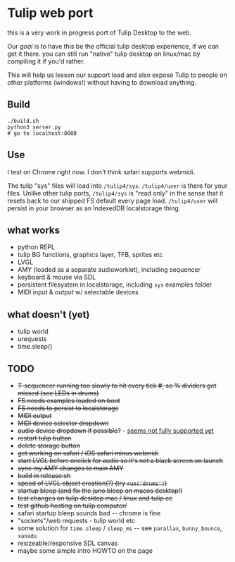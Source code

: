 # Tulip web port

this is a very work in progress port of Tulip Desktop to the web. 

Our _goal_ is to have this be the official tulip desktop experience, if we can get it there. you can still run "native" tulip desktop on linux/mac by compiling it if you'd rather. 

This will help us lessen our support load and also expose Tulip to people on other platforms (windows!) without having to download anything. 

## Build

```
./build.sh
python3 server.py
# go to localhost:8000 
```

## Use

I test on Chrome right now. I don't think safari supports webmidi.

The tulip "sys" files will load into `/tulip4/sys`. `/tulip4/user` is there for your files. Unlike other tulip ports, `/tulip4/sys` is "read only" in the sense that it resets back to our shipped FS default every page load. `/tulip4/user` will persist in your browser as an IndexedDB localstorage thing. 


## what works
 - python REPL
 - tulip BG functions, graphics layer, TFB, sprites etc
 - LVGL
 - AMY (loaded as a separate audioworklet), including sequencer
 - keyboard & mouse via SDL
 - persistent filesystem in localstorage, including `sys` examples folder
 - MIDI input & output w/ selectable devices

## what doesn't (yet)
 - tulip world
 - urequests
 - time.sleep() 

## TODO
 - ~~T-sequencer running too slowly to hit every tick #, so % dividers get missed (see LEDs in drums)~~
 - ~~FS needs examples loaded on boot~~
 - ~~FS needs to persist to localstorage~~
 - ~~MIDI output~~
 - ~~MIDI device selector dropdown~~
 - ~~audio device dropdown if possible?~~ - [seems not fully supported yet](https://developer.mozilla.org/en-US/docs/Web/API/Audio_Output_Devices_API#browser_compatibility)
 - ~~restart tulip button~~
 - ~~delete storage button~~
 - ~~get working on safari / iOS safari minus webmidi~~
 - ~~start LVGL before onclick for audio so it's not a black screen on launch~~
 - ~~sync my AMY changes to main AMY~~
 - ~~build in release.sh~~ 
 - ~~speed of LVGL object creation(?) (try `run('drums')`)~~
 - ~~startup bleep (and fix the juno bleep on macos desktop!)~~
 - ~~test changes on tulip desktop mac / linux and tulip cc~~
 - ~~test github hosting on tulip.computer/~~
 - safari startup bleep sounds bad -- chrome is fine
 - "sockets"/web requests - tulip world etc
 - some solution for `time.sleep` / `sleep_ms` -- see `parallax`, `bunny_bounce`, `xanadu`
 - resizeable/responsive SDL canvas 
 - maybe some simple intro HOWTO on the page 
 
